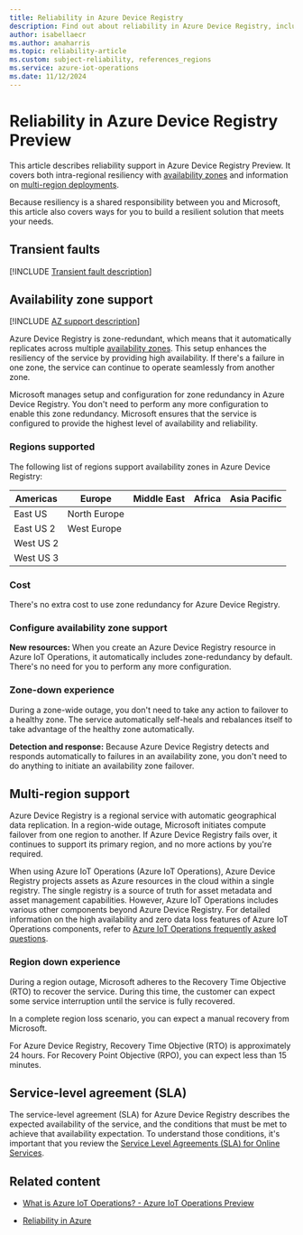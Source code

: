 ```yaml
---
title: Reliability in Azure Device Registry
description: Find out about reliability in Azure Device Registry, including availability zones and multi-region deployments.
author: isabellaecr 
ms.author: anaharris
ms.topic: reliability-article
ms.custom: subject-reliability, references_regions
ms.service: azure-iot-operations
ms.date: 11/12/2024 
---
```


# Reliability in Azure Device Registry Preview

This article describes reliability support in Azure Device Registry Preview. It covers both intra-regional resiliency with [availability zones](#availability-zone-support) and information on [multi-region deployments](#multi-region-support).

Because resiliency is a shared responsibility between you and Microsoft, this article also covers ways for you to build a resilient solution that meets your needs.


## Transient faults

[!INCLUDE [Transient fault description](includes/reliability-transient-fault-description-include.md)]


## Availability zone support

[!INCLUDE [AZ support description](includes/reliability-availability-zone-description-include.md)]

Azure Device Registry is zone-redundant, which means that it automatically replicates across multiple [availability zones](../reliability/availability-zones-overview.md). This setup enhances the resiliency of the service by providing high availability. If there's a failure in one zone, the service can continue to operate seamlessly from another zone. 

Microsoft manages setup and configuration for zone redundancy in Azure Device Registry. You don't need to perform any more configuration to enable this zone redundancy. Microsoft ensures that the service is configured to provide the highest level of availability and reliability. 

### Regions supported

The following list of regions support availability zones in Azure Device Registry:


| Americas         | Europe               | Middle East   | Africa             | Asia Pacific   |
|------------------|----------------------|---------------|--------------------|----------------|
| East US          | North Europe         |               |                    |                |
| East US 2        | West Europe          |               |                    |                |
| West US 2        |                      |               |                    |                |
| West US 3        |                      |               |                    |                |


### Cost

There's no extra cost to use zone redundancy for Azure Device Registry.

### Configure availability zone support

**New resources:**  When you create an Azure Device Registry resource in Azure IoT Operations, it automatically includes zone-redundancy by default. There's no need for you to perform any more configuration. 


### Zone-down experience

During a zone-wide outage, you don't need to take any action to failover to a healthy zone. The service automatically self-heals and rebalances itself to take advantage of the healthy zone automatically.

**Detection and response:**  Because Azure Device Registry detects and responds automatically to failures in an availability zone, you don't need to do anything to initiate an availability zone failover.


## Multi-region support

Azure Device Registry is a regional service with automatic geographical data replication. In a region-wide outage, Microsoft initiates compute failover from one region to another. If Azure Device Registry fails over, it continues to support its primary region, and no more actions by you're required. 

When using Azure IoT Operations (Azure IoT Operations), Azure Device Registry projects assets as Azure resources in the cloud within a single registry. The single registry is a source of truth for asset metadata and asset management capabilities. However, Azure IoT Operations includes various other components beyond Azure Device Registry. For detailed information on the high availability and zero data loss features of Azure IoT Operations components, refer to [Azure IoT Operations frequently asked questions](/azure/iot-operations/troubleshoot/iot-operations-faq#does-azure-iot-operations-offer-high-availability-and-zero-data-loss-features-). 


### Region down experience

During a region outage, Microsoft adheres to the Recovery Time Objective (RTO) to recover the service. During this time, the customer can expect some service interruption until the service is fully recovered.  

In a complete region loss scenario, you can expect a manual recovery from Microsoft. 


For Azure Device Registry, Recovery Time Objective (RTO) is approximately 24 hours. For Recovery Point Objective (RPO), you can expect less than 15 minutes.


## Service-level agreement (SLA)

The service-level agreement (SLA) for Azure Device Registry describes the expected availability of the service, and the conditions that must be met to achieve that availability expectation. To understand those conditions, it's important that you review the [Service Level Agreements (SLA) for Online Services](https://www.microsoft.com/licensing/docs/view/Service-Level-Agreements-SLA-for-Online-Services).


## Related content


- [What is Azure IoT Operations? - Azure IoT Operations Preview](/azure/iot-operations/overview-iot-operations) 

- [Reliability in Azure](/azure/availability-zones/overview)
